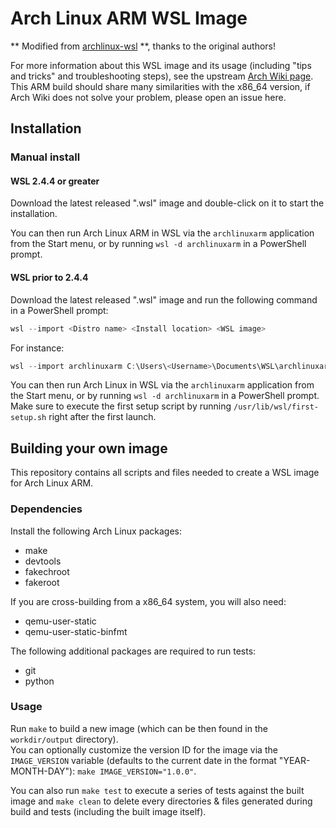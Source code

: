 # Arch Linux ARM WSL Image

** Modified from [archlinux-wsl](https://gitlab.archlinux.org/archlinux/archlinux-wsl) **, thanks to the original authors!

For more information about this WSL image and its usage (including "tips and tricks" and troubleshooting steps), see the upstream [Arch Wiki page](https://wiki.archlinux.org/title/Install_Arch_Linux_on_WSL). This ARM build should share many similarities with the x86_64 version, if Arch Wiki does not solve your problem, please open an issue here.

## Installation

### Manual install

#### WSL 2.4.4 or greater

Download the latest released ".wsl" image and double-click on it to start the installation.

You can then run Arch Linux ARM in WSL via the `archlinuxarm` application from the Start menu, or by running `wsl -d archlinuxarm` in a PowerShell prompt.

#### WSL prior to 2.4.4

Download the latest released ".wsl" image and run the following command in a PowerShell prompt:

```powershell
wsl --import <Distro name> <Install location> <WSL image>
```

For instance:

```powershell
wsl --import archlinuxarm C:\Users\<Username>\Documents\WSL\archlinuxarm C:\Users\<Username>\Downloads\archlinuxarm-2025.04.01.121271.wsl
```

You can then run Arch Linux in WSL via the `archlinuxarm` application from the Start menu, or by running `wsl -d archlinuxarm` in a PowerShell prompt.  
Make sure to execute the first setup script by running `/usr/lib/wsl/first-setup.sh` right after the first launch.

## Building your own image

This repository contains all scripts and files needed to create a WSL image for Arch Linux ARM.

### Dependencies

Install the following Arch Linux packages:

- make
- devtools
- fakechroot
- fakeroot

If you are cross-building from a x86_64 system, you will also need:

- qemu-user-static
- qemu-user-static-binfmt

The following additional packages are required to run tests:

- git
- python

### Usage

Run `make` to build a new image (which can be then found in the `workdir/output` directory).  
You can optionally customize the version ID for the image via the `IMAGE_VERSION` variable (defaults to the current date in the format "YEAR-MONTH-DAY"): `make IMAGE_VERSION="1.0.0"`.

You can also run `make test` to execute a series of tests against the built image and `make clean` to delete every directories & files generated during build and tests (including the built image itself).
